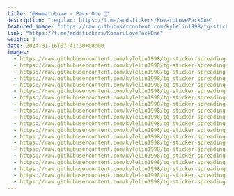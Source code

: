 ```yaml
---
title: "@KomaruLove - Pack One 💖"
description: "regular: https://t.me/addstickers/KomaruLovePackOne"
featured_image: "https://raw.githubusercontent.com/kylelin1998/tg-sticker-spreading-worldwide-images/main/img/dc5c66b2-b3c6-4e5e-8d94-d5af06562d07.jpg"
link: "https://t.me/addstickers/KomaruLovePackOne"
weight: 3
date: 2024-01-16T07:41:30+08:00
images:
  - https://raw.githubusercontent.com/kylelin1998/tg-sticker-spreading-worldwide-images/main/img/dc5c66b2-b3c6-4e5e-8d94-d5af06562d07.jpg
  - https://raw.githubusercontent.com/kylelin1998/tg-sticker-spreading-worldwide-images/main/img/7796a737-e65c-4582-932a-f4255d21ecbd.jpg
  - https://raw.githubusercontent.com/kylelin1998/tg-sticker-spreading-worldwide-images/main/img/28ab4797-92c3-4026-8528-ebd218d9898d.jpg
  - https://raw.githubusercontent.com/kylelin1998/tg-sticker-spreading-worldwide-images/main/img/43a4f4f1-cc6d-46bd-9432-4c7754a20c62.jpg
  - https://raw.githubusercontent.com/kylelin1998/tg-sticker-spreading-worldwide-images/main/img/a0d978dc-1218-49e2-a3d1-f55672e1e825.jpg
  - https://raw.githubusercontent.com/kylelin1998/tg-sticker-spreading-worldwide-images/main/img/dfeb5079-29bb-49cb-88d6-18e269bdb377.jpg
  - https://raw.githubusercontent.com/kylelin1998/tg-sticker-spreading-worldwide-images/main/img/3997dd1b-128f-40e1-b4c2-853092e00fe3.jpg
  - https://raw.githubusercontent.com/kylelin1998/tg-sticker-spreading-worldwide-images/main/img/ff3847e2-e8f1-47ba-826a-a69f7b0e8827.jpg
  - https://raw.githubusercontent.com/kylelin1998/tg-sticker-spreading-worldwide-images/main/img/cb7205c6-05d2-47da-99ae-ec212f465e89.jpg
  - https://raw.githubusercontent.com/kylelin1998/tg-sticker-spreading-worldwide-images/main/img/e889fa99-505b-4a0f-8f98-d66077898590.jpg
  - https://raw.githubusercontent.com/kylelin1998/tg-sticker-spreading-worldwide-images/main/img/3560da01-814f-4fb7-8828-a1027237001a.jpg
  - https://raw.githubusercontent.com/kylelin1998/tg-sticker-spreading-worldwide-images/main/img/3552f234-86ef-46b7-91ee-1df61821512e.jpg
  - https://raw.githubusercontent.com/kylelin1998/tg-sticker-spreading-worldwide-images/main/img/2d7423a6-a510-4f65-99a8-64e5b9ea7bec.jpg
  - https://raw.githubusercontent.com/kylelin1998/tg-sticker-spreading-worldwide-images/main/img/b029ffb8-8bbf-432c-84ed-d71a11ab0657.jpg
  - https://raw.githubusercontent.com/kylelin1998/tg-sticker-spreading-worldwide-images/main/img/dc985002-2629-4f58-857c-695acd98da9c.jpg
  - https://raw.githubusercontent.com/kylelin1998/tg-sticker-spreading-worldwide-images/main/img/da0d1122-13b9-46af-a243-162745538f96.jpg
  - https://raw.githubusercontent.com/kylelin1998/tg-sticker-spreading-worldwide-images/main/img/87374e17-1730-4141-b530-e14392277394.jpg
  - https://raw.githubusercontent.com/kylelin1998/tg-sticker-spreading-worldwide-images/main/img/b142568b-32ac-45ae-aeb9-cc10714c7bc4.jpg
  - https://raw.githubusercontent.com/kylelin1998/tg-sticker-spreading-worldwide-images/main/img/5b9d1568-a5bb-4608-b37b-238a7d523347.jpg
  - https://raw.githubusercontent.com/kylelin1998/tg-sticker-spreading-worldwide-images/main/img/64705dd8-14a3-4c8c-80f4-979a2f2738f9.jpg
---
```

